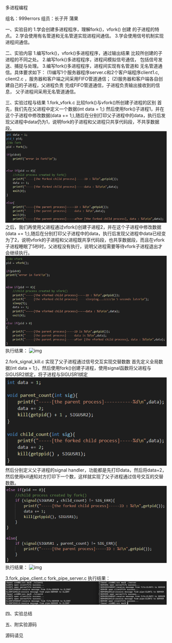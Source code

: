 多进程编程

组名：999errors
组员：长子开 蒲果

一、实验目的
1.学会创建多进程程序，理解fork()，vfork() 创建
的子进程的特点。
2.学会使用有名管道和无名管道实现进程间通信。
3.学会使用信号机制实现进程间通信。

二、实验内容
1.编写fork()，vfork()多进程程序，通过输出结果
比较所创建的子进程的不同之处。
2.编写fork()多进程程序，进程间模拟信号通信，
包括信号发送、捕捉与处理。
3.编写fork()多进程程序，进程间实现有名管道和
无名管道通信。具体要求如下：
(1)编写1个服务器程序server.c和2个客户端程序client1.c,
client2.c ，服务器和客户端之间采用FIFO管道通信；
(2)服务器和客户端各自创建自己的子进程，父进程负责
完成FIFO管道通信，子进程负责输出接收到的信息，
父子进程间采用无名管道通信。 

三、实验过程与结果
1.fork_vfork.c 比较fork()与vfork()所创建子进程的区别
首先，我们先在父进程中定义一个数据(int data = 1;)
然后使用fork()子进程1，并在这个子进程中修改数据(data += 1;),随后在分别打印父子进程中的data，执行后发现父进程中data仍为1，说明fork的子进程和父进程只共享代码段，不共享数据段。
![img](./imgs/fork_vfork_1.png)
之后，我们再使用父进程通过vfork()创建子进程2，并在这个子进程中修改数据(data += 1;),随后在分别打印父子进程中的data，执行后发现父进程中data已经变为了2，说明vfork的子进程和父进程既共享代码段，也共享数据段，而且在vfork子进程睡眠了5秒时，父进程没有执行，说明父进程需要等待vfork子进程退出才会继续执行。
![img](./imgs/fork_vfork_2.png)
执行结果：
![img](./imgs/fork_vfork_running.png)

2.fork_signal_kill.c 实现了父子进程通过信号交互实现交替数数
首先定义全局数据(int data = 1;)，然后使用fork()创建子进程，使用signal函数将父进程与SIGUSR2绑定，将子进程与SIGUSR1绑定
![img](./imgs/fork_signal_1.png)
然后分别定义父子进程的signal handler，功能都是先打印data，然后将data+2，然后使用kill通知对方打印下一个数，这样就实现了父子进程通过信号交互的交替数数。
![img](./imgs/fork_signal_2.png)
执行结果：
![img](./imgs/fork_signal_running.png)

3.fork_pipe_client.c fork_pipe_server.c
执行结果：
![img](./imgs/fork_pipe.png)

四、实验总结

五、附实验源码

源码请见